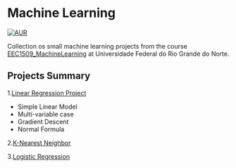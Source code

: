 
# Machine Learning

[![AUR](https://img.shields.io/aur/license/yaourt.svg)](https://github.com/Fernandohf/Machine_Learning/blob/master/LICENSE)

Collection os small machine learning projects from the course [EEC1509_MachineLearning](https://github.com/Fernandohf/EEC1509_MachineLearning) at Universidade Federal do Rio Grande do Norte.

## Projects Summary

1.[Linear Regression Project](https://github.com/Fernandohf/Machine_Learning/tree/master/Linear%20Regression)

- Simple Linear Model
- Multi-variable case
- Gradient Descent
- Normal Formula
  
2.[K-Nearest Neighbor](...)

3.[Logistic Regression](...)
